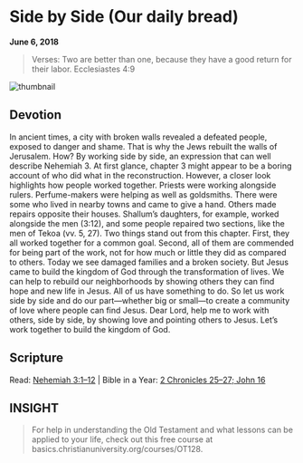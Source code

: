 # Side by Side (Our daily bread)
**June 6, 2018**
> Verses: Two are better than one, because they have a good return for their labor. Ecclesiastes 4:9

![thumbnail](https://d626yq9e83zk1.cloudfront.net/files/2018/06/06-770x425.jpg)
## Devotion
In ancient times, a city with broken walls revealed a defeated people, exposed to danger and shame. That is why the Jews rebuilt the walls of Jerusalem. How? By working side by side, an expression that can well describe Nehemiah 3.
At first glance, chapter 3 might appear to be a boring account of who did what in the reconstruction. However, a closer look highlights how people worked together. Priests were working alongside rulers. Perfume-makers were helping as well as goldsmiths. There were some who lived in nearby towns and came to give a hand. Others made repairs opposite their houses. Shallum’s daughters, for example, worked alongside the men (3:12), and some people repaired two sections, like the men of Tekoa (vv. 5, 27).
Two things stand out from this chapter. First, they all worked together for a common goal. Second, all of them are commended for being part of the work, not for how much or little they did as compared to others.
Today we see damaged families and a broken society. But Jesus came to build the kingdom of God through the transformation of lives. We can help to rebuild our neighborhoods by showing others they can find hope and new life in Jesus. All of us have something to do. So let us work side by side and do our part—whether big or small—to create a community of love where people can find Jesus.
Dear Lord, help me to work with others, side by side, by showing love and pointing others to Jesus.
Let’s work together to build the kingdom of God.
## Scripture
Read: [Nehemiah 3:1–12](http://www.biblegateway.com/passage/?search=Nehemiah+3%3A1%E2%80%9312) | Bible in a Year: [2 Chronicles 25–27; John 16](http://www.biblegateway.com/passage/?search=2+Chronicles+25%E2%80%9327%3B+John+16)
## INSIGHT
> For help in understanding the Old Testament and what lessons can be applied to your life, check out this free course at basics.christianuniversity.org/courses/OT128.